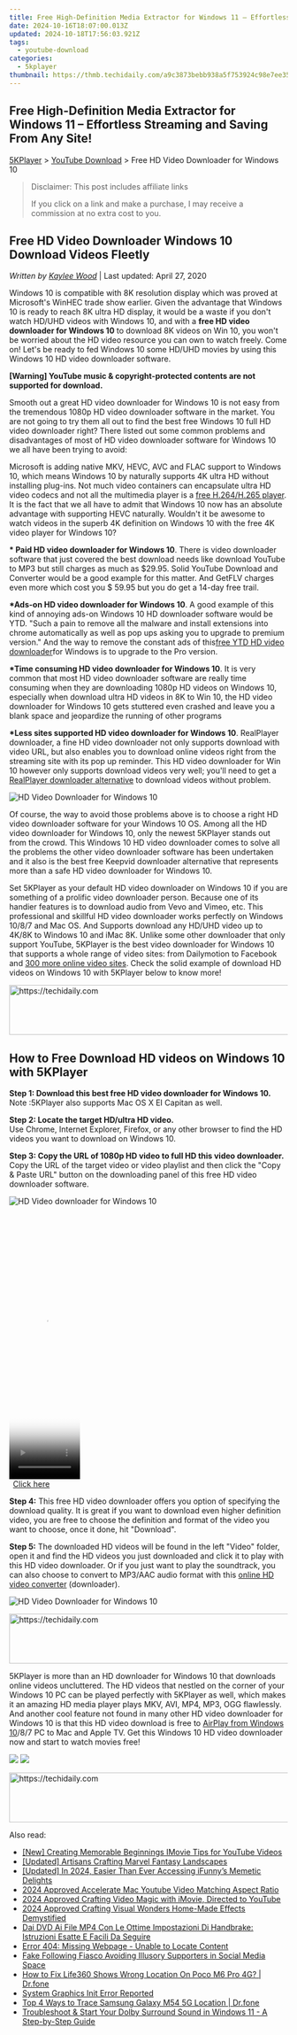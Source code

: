 ```yaml
---
title: Free High-Definition Media Extractor for Windows 11 – Effortless Streaming and Saving From Any Site!
date: 2024-10-16T18:07:00.013Z
updated: 2024-10-18T17:56:03.921Z
tags:
  - youtube-download
categories:
  - 5kplayer
thumbnail: https://thmb.techidaily.com/a9c3873bebb938a5f753924c98e7ee35151095e5c892d2b6f8749d10330823cf.jpg
---
```


## Free High-Definition Media Extractor for Windows 11 – Effortless Streaming and Saving From Any Site!

[5KPlayer](https://tools.techidaily.com/5kplayer/products/) \> [YouTube Download](https://tools.techidaily.com/5kplayer/youtube-download/) \> Free HD Video Downloader for Windows 10

>  Disclaimer: This post includes affiliate links
>
>  If you click on a link and make a purchase, I may receive a commission at no extra cost to you.
>

## Free HD Video Downloader Windows 10 Download Videos Fleetly

 _Written by [Kaylee Wood](https://www.quora.com/profile/Amanda-Hu-21)_ | Last updated: April 27, 2020 

Windows 10 is compatible with 8K resolution display which was proved at Microsoft's WinHEC trade show earlier. Given the advantage that Windows 10 is ready to reach 8K ultra HD display, it would be a waste if you don't watch HD/UHD videos with Windows 10, and with a **free HD video downloader for Windows 10** to download 8K videos on Win 10, you won't be worried about the HD video resource you can own to watch freely. Come on! Let's be ready to fed Windows 10 some HD/UHD movies by using this Windows 10 HD video downloader software.

**\[Warning\] YouTube music & copyright-protected contents are not supported for download.**

Smooth out a great HD video downloader for Windows 10 is not easy from the tremendous 1080p HD video downloader software in the market. You are not going to try them all out to find the best free Windows 10 full HD video downloader right? There listed out some common problems and disadvantages of most of HD video downloader software for Windows 10 we all have been trying to avoid:

Microsoft is adding native MKV, HEVC, AVC and FLAC support to Windows 10, which means Windows 10 by naturally supports 4K ultra HD without installing plug-ins. Not much video containers can encapsulate ultra HD video codecs and not all the multimedia player is a [free H.264/H.265 player](https://tools.techidaily.com/5kplayer/video-music-player/). It is the fact that we all have to admit that Windows 10 now has an absolute advantage with supporting HEVC naturally. Wouldn't it be awesome to watch videos in the superb 4K definition on Windows 10 with the free 4K video player for Windows 10? 

**\* Paid HD video downloader for Windows 10**. There is video downloader software that just covered the best download needs like download YouTube to MP3 but still charges as much as $29.95\. Solid YouTube Download and Converter would be a good example for this matter. And GetFLV charges even more which cost you $ 59.95 but you do get a 14-day free trail. 

**\*Ads-on HD video downloader for Windows 10**. A good example of this kind of annoying ads-on Windows 10 HD downloader software would be YTD. "Such a pain to remove all the malware and install extensions into chrome automatically as well as pop ups asking you to upgrade to premium version." And the way to remove the constant ads of this[free YTD HD video downloader](https://tools.techidaily.com/5kplayer/youtube-download/)for Windows is to upgrade to the Pro version.

**\*Time consuming HD video downloader for Windows 10**. It is very common that most HD video downloader software are really time consuming when they are downloading 1080p HD videos on Windows 10, especially when download ultra HD videos in 8K to Win 10, the HD video downloader for Windows 10 gets stuttered even crashed and leave you a blank space and jeopardize the running of other programs 

**\*Less sites supported HD video downloader for Windows 10**. RealPlayer downloader, a fine HD video downloader not only supports download with video URL, but also enables you to download online videos right from the streaming site with its pop up reminder. This HD video downloader for Win 10 however only supports download videos very well; you'll need to get a [RealPlayer downloader alternative](https://tools.techidaily.com/5kplayer/youtube-download/) to download videos without problem.

![HD Video Downloader for Windows 10](https://www.5kplayer.com/youtube-download/img/download-8k.png) 

Of course, the way to avoid those problems above is to choose a right HD video downloader software for your Windows 10 OS. Among all the HD video downloader for Windows 10, only the newest 5KPlayer stands out from the crowd. This Windows 10 HD video downloader comes to solve all the problems the other video downloader software has been undertaken and it also is the best free Keepvid downloader alternative that represents more than a safe HD video downloader for Windows 10.

Set 5KPlayer as your default HD video downloader on Windows 10 if you are something of a prolific video downloader person. Because one of its handier features is to download audio from Vevo and Vimeo, etc. This professional and skillful HD video downloader works perfectly on Windows 10/8/7 and Mac OS. And Supports download any HD/UHD video up to 4K/8K to Windows 10 and iMac 8K. Unlike some other downloader that only support YouTube, 5KPlayer is the best video downloader for Windows 10 that supports a whole range of video sites: from Dailymotion to Facebook and [300 more online video sites](https://tools.techidaily.com/5kplayer/youtube-download/). Check the solid example of download HD videos on Windows 10 with 5KPlayer below to know more! 

<!-- affiliate ads begin -->
<a href="https://appsumo.8odi.net/c/5597632/2068408/7443" target="_top" id="2068408">
  <img src="//a.impactradius-go.com/display-ad/7443-2068408" border="0" alt="https://techidaily.com" width="728" height="90"/>
</a>
<img height="0" width="0" src="https://appsumo.8odi.net/i/5597632/2068408/7443" style="position:absolute;visibility:hidden;" border="0" />
<!-- affiliate ads end -->

##  How to Free Download HD videos on Windows 10 with 5KPlayer

**Step 1: Download this best free HD video downloader for Windows 10\.**   
 Note :5KPlayer also supports Mac OS X EI Capitan as well. 

**Step 2: Locate the target HD/ultra HD video.**  
Use Chrome, Internet Explorer, Firefox, or any other browser to find the HD videos you want to download on Windows 10\. 

**Step 3: Copy the URL of 1080p HD video to full HD this video downloader.**   
 Copy the URL of the target video or video playlist and then click the "Copy & Paste URL" button on the downloading panel of this free HD video downloader software.

![HD Video downloader for Windows 10](https://www.5kplayer.com/youtube-download/img/5kp-pretty-girls-download-zjy-0514001.jpg) 

<!-- affiliate ads begin -->
<span id="1975503">
					<video width="128" height="480" style="cursor:pointer"
           poster="//a.impactradius-go.com/display-clicktoplayimage/1975503.png"
           onclick="if(!this.playClicked){this.play();this.setAttribute('controls',true);this.playClicked=true;}">
	   <source src="//a.impactradius-go.com/display-ad/22993-1975503">
	   <img src="//a.impactradius-go.com/display-clicktoplayimage/1975503.png" style="border: none; height: 100%; width: 100%; object-fit: contain">
	</video>
	<div style="width:80px;text-align:center"><a href="javascript:window.open(decodeURIComponent('https%3A%2F%2Fhomestyler.sjv.io%2Fc%2F5597632%2F1975503%2F22993'), '_blank');void(0);">Click here</a></div>
</span>
<img height="0" width="0" src="https://imp.pxf.io/i/5597632/1975503/22993" style="position:absolute;visibility:hidden;" border="0" />
<!-- affiliate ads end -->

**Step 4:**  This free HD video downloader offers you option of specifying the download quality. It is great if you want to download even higher definition video, you are free to choose the definition and format of the video you want to choose, once it done, hit "Download".

**Step 5:** The downloaded HD videos will be found in the left "Video" folder, open it and find the HD videos you just downloaded and click it to play with this HD video downloader. Or if you just want to play the soundtrack, you can also choose to convert to MP3/AAC audio format with this [online HD video converter](https://tools.techidaily.com/5kplayer/youtube-download/) (downloader). 

![HD Video Downloader for Windows 10](https://www.5kplayer.com/youtube-download/img/5kp-pretty-girls-download-zjy-0626001.jpg) 

<!-- affiliate ads begin -->
<a href="https://25home.pxf.io/c/5597632/2148649/16836" target="_top" id="2148649">
  <img src="//a.impactradius-go.com/display-ad/16836-2148649" border="0" alt="https://techidaily.com" width="720" height="90"/>
</a>
<img height="0" width="0" src="https://25home.pxf.io/i/5597632/2148649/16836" style="position:absolute;visibility:hidden;" border="0" />
<!-- affiliate ads end -->

 5KPlayer is more than an HD downloader for Windows 10 that downloads online videos uncluttered. The HD videos that nestled on the corner of your Windows 10 PC can be played perfectly with 5KPlayer as well, which makes it an amazing HD media player plays MKV, AVI, MP4, MP3, OGG flawlessly. And another cool feature not found in many other HD video downloader for Windows 10 is that this HD video download is free to [AirPlay from Windows 10](https://tools.techidaily.com/5kplayer/airplay/)/8/7 PC to Mac and Apple TV. Get this Windows 10 HD video downloader now and start to watch movies free! 

[![](https://www.5kplayer.com/youtube-download/../button/freedownwhitewin.png)](https://tools.techidaily.com/5kplayer/products/) [![](https://www.5kplayer.com/youtube-download/../button/freedownbackmac.png)](https://tools.techidaily.com/5kplayer/products/)

<!-- affiliate ads begin -->
<a href="https://appsumo.8odi.net/c/5597632/2052059/7443" target="_top" id="2052059">
  <img src="//a.impactradius-go.com/display-ad/7443-2052059" border="0" alt="https://techidaily.com" width="728" height="90"/>
</a>
<img height="0" width="0" src="https://appsumo.8odi.net/i/5597632/2052059/7443" style="position:absolute;visibility:hidden;" border="0" />
<!-- affiliate ads end -->

<ins class="adsbygoogle"
     style="display:block"
     data-ad-format="autorelaxed"
     data-ad-client="ca-pub-7571918770474297"
     data-ad-slot="1223367746"></ins>

<ins class="adsbygoogle"
     style="display:block"
     data-ad-client="ca-pub-7571918770474297"
     data-ad-slot="8358498916"
     data-ad-format="auto"
     data-full-width-responsive="true"></ins>

<span class="atpl-alsoreadstyle">Also read:</span>
<div><ul>
<li><a href="https://youtube-video-recordings.techidaily.com/new-creating-memorable-beginnings-imovie-tips-for-youtube-videos/"><u>[New] Creating Memorable Beginnings IMovie Tips for YouTube Videos</u></a></li>
<li><a href="https://youtube-video-recordings.techidaily.com/updated-artisans-crafting-marvel-fantasy-landscapes/"><u>[Updated] Artisans Crafting Marvel Fantasy Landscapes</u></a></li>
<li><a href="https://fox-info.techidaily.com/updated-in-2024-easier-than-ever-accessing-ifunnys-memetic-delights/"><u>[Updated] In 2024, Easier Than Ever Accessing iFunny’s Memetic Delights</u></a></li>
<li><a href="https://youtube-video-recordings.techidaily.com/2024-approved-accelerate-mac-youtube-video-matching-aspect-ratio/"><u>2024 Approved Accelerate Mac Youtube Video Matching Aspect Ratio</u></a></li>
<li><a href="https://youtube-video-recordings.techidaily.com/2024-approved-crafting-video-magic-with-imovie-directed-to-youtube/"><u>2024 Approved Crafting Video Magic with iMovie, Directed to YouTube</u></a></li>
<li><a href="https://youtube-clips.techidaily.com/2024-approved-crafting-visual-wonders-home-made-effects-demystified/"><u>2024 Approved Crafting Visual Wonders Home-Made Effects Demystified</u></a></li>
<li><a href="https://solve-helper.techidaily.com/dai-dvd-ai-file-mp4-con-le-ottime-impostazioni-di-handbrake-istruzioni-esatte-e-facili-da-seguire/"><u>Dai DVD Ai File MP4 Con Le Ottime Impostazioni Di Handbrake: Istruzioni Esatte E Facili Da Seguire</u></a></li>
<li><a href="https://win-excellent.techidaily.com/error-404-missing-webpage-unable-to-locate-content/"><u>Error 404: Missing Webpage - Unable to Locate Content</u></a></li>
<li><a href="https://youtube-video-recordings.techidaily.com/fake-following-fiasco-avoiding-illusory-supporters-in-social-media-space/"><u>Fake Following Fiasco Avoiding Illusory Supporters in Social Media Space</u></a></li>
<li><a href="https://fake-location.techidaily.com/how-to-fix-life360-shows-wrong-location-on-poco-m6-pro-4g-drfone-by-drfone-virtual-android/"><u>How to Fix Life360 Shows Wrong Location On Poco M6 Pro 4G? | Dr.fone</u></a></li>
<li><a href="https://graphic-issues.techidaily.com/system-graphics-init-error-reported/"><u>System Graphics Init Error Reported</u></a></li>
<li><a href="https://android-location-track.techidaily.com/top-4-ways-to-trace-samsung-galaxy-m54-5g-location-drfone-by-drfone-virtual-android/"><u>Top 4 Ways to Trace Samsung Galaxy M54 5G Location | Dr.fone</u></a></li>
<li><a href="https://sound-issues.techidaily.com/troubleshoot-and-start-your-dolby-surround-sound-in-windows-11-a-step-by-step-guide/"><u>Troubleshoot & Start Your Dolby Surround Sound in Windows 11 - A Step-by-Step Guide</u></a></li>
</ul></div>

